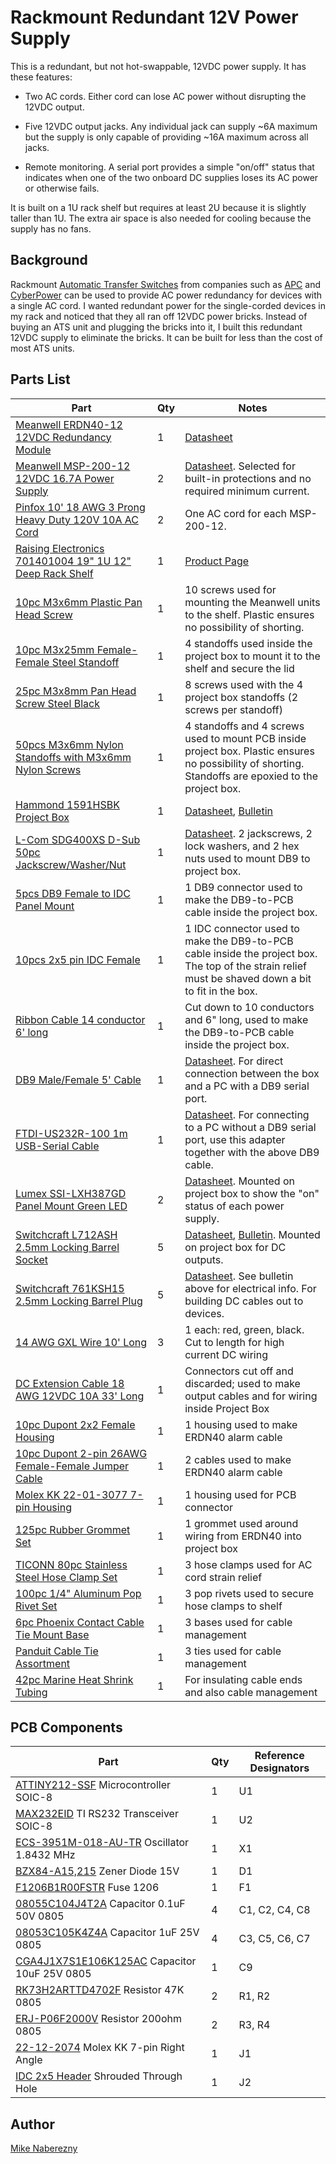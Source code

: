 # Rackmount Redundant 12V Power Supply

This is a redundant, but not hot-swappable, 12VDC power supply.  It has these features:

 - Two AC cords.  Either cord can lose AC power without disrupting the 12VDC output.

 - Five 12VDC output jacks.  Any individual jack can supply ~6A maximum but the supply is only capable of providing ~16A maximum across all jacks.

 - Remote monitoring.  A serial port provides a simple "on/off" status that indicates when one of the two onboard DC supplies loses its AC power or otherwise fails.

It is built on a 1U rack shelf but requires at least 2U because it is slightly taller than 1U.  The extra air space is also needed for cooling because the supply has no fans.

## Background

Rackmount [Automatic Transfer Switches](https://web.archive.org/web/20220408134749/https://www.youtube.com/watch?v=JSWmmY9tKrM) from companies such as [APC](https://web.archive.org/web/20220408135631if_/https://download.schneider-electric.com/files?p_File_Name=BSTY-AQNP38_R0_EN.pdf&p_Doc_Ref=SPD_BSTY-AQNP38_EN&p_enDocType=Catalog) and [CyberPower](https://web.archive.org/web/20220408140138if_/https://www.cyberpower.com/tw/en/File/GetCyberpowerFileByDocId/DS-21040002-01) can be used to provide AC power redundancy for devices with a single AC cord.  I wanted redundant power for the single-corded devices in my rack and noticed that they all ran off 12VDC power bricks.  Instead of buying an ATS unit and plugging the bricks into it, I built this redundant 12VDC supply to eliminate the bricks.  It can be built for less than the cost of most ATS units.

## Parts List

| Part | Qty | Notes |
|------|-----|-------|
|[Meanwell ERDN40-12 12VDC Redundancy Module](https://www.mouser.com/ProductDetail/709-ERDN40-12) | 1 | [Datasheet](https://web.archive.org/web/20220407021145if_/https://www.meanwell.com/upload/pdf/ERDN40/ERDN40-spec.pdf) |
|[Meanwell MSP-200-12 12VDC 16.7A Power Supply](https://www.mouser.com/ProductDetail/709-MSP200-12) | 2 | [Datasheet](https://web.archive.org/web/20220407021309if_/https://www.mouser.com/datasheet/2/260/MSP_200_SPEC-1109886.pdf).  Selected for built-in protections and no required minimum current. |
|[Pinfox 10' 18 AWG 3 Prong Heavy Duty 120V 10A AC Cord](https://www.amazon.com/gp/product/B07QYRMD6D) | 2 | One AC cord for each MSP-200-12. |
|[Raising Electronics 701401004 19" 1U 12" Deep Rack Shelf](https://www.amazon.com/gp/product/B01M8HKRA7) | 1 | [Product Page](https://web.archive.org/web/20220408132026/https://risingracks.com/cantilever-server-shelf-vented-black-shelves-rack-mount-19-1u-12-300mm-deep/) |
|[10pc M3x6mm Plastic Pan Head Screw](https://www.ebay.com/itm/254913074827) | 1 | 10 screws used for mounting the Meanwell units to the shelf.  Plastic ensures no possibility of shorting. |
|[10pc M3x25mm Female-Female Steel Standoff](https://www.ebay.com/itm/113410581076) | 1 | 4 standoffs used inside the project box to mount it to the shelf and secure the lid |
|[25pc M3x8mm Pan Head Screw Steel Black](https://www.ebay.com/itm/111839544046) | 1 | 8 screws used with the 4 project box standoffs (2 screws per standoff) |
|[50pcs M3x6mm Nylon Standoffs with M3x6mm Nylon Screws](https://www.ebay.com/itm/262850128455) | 1 | 4 standoffs and 4 screws used to mount PCB inside project box.  Plastic ensures no possibility of shorting.  Standoffs are epoxied to the project box. |
|[Hammond 1591HSBK Project Box](https://www.digikey.com/en/products/detail/hammond-manufacturing/1591HSBK/130882) | 1 | [Datasheet](https://web.archive.org/web/20210928162934if_/http://www.hammondmfg.com/pdf/1591H.pdf), [Bulletin](https://web.archive.org/web/20220407164638if_/https://www.mouser.com/datasheet/2/177/1591-1389824.pdf) |
|[L-Com SDG400XS D-Sub 50pc Jackscrew/Washer/Nut](https://www.newark.com/l-com/sdg400xs/jack-screw-4-40-10-16mm/dp/63K2685) | 1 | [Datasheet](https://web.archive.org/web/20220827230745if_/https://www.l-com.com/Images/Downloadables/2D/SDG450XS_2D.pdf).  2 jackscrews, 2 lock washers, and 2 hex nuts used to mount DB9 to project box. |
|[5pcs DB9 Female to IDC Panel Mount](https://www.ebay.com/itm/311374355272) | 1 | 1 DB9 connector used to make the DB9-to-PCB cable inside the project box. |
|[10pcs 2x5 pin IDC Female](https://www.ebay.com/itm/323745402692) | 1 | 1 IDC connector used to make the DB9-to-PCB cable inside the project box.  The top of the strain relief must be shaved down a bit to fit in the box. |
|[Ribbon Cable 14 conductor 6' long](https://www.ebay.com/itm/282211468932) | 1 | Cut down to 10 conductors and 6" long, used to make the DB9-to-PCB cable inside the project box. |
|[DB9 Male/Female 5' Cable](https://www.mouser.com/ProductDetail/523-CS-DSDMDB09MF005) | 1 | [Datasheet](https://web.archive.org/web/20220719155819if_/https://www.mouser.com/datasheet/2/18/1/CS_DSDMDB09MF-2079775.pdf).  For direct connection between the box and a PC with a DB9 serial port. |
|[FTDI-US232R-100 1m USB-Serial Cable](https://www.mouser.com/ProductDetail/895-US232R-100-BLK) | 1 | [Datasheet](https://web.archive.org/web/20220828230546if_/https://www.mouser.com/datasheet/2/163/DS_US232R-10_R-100-500-1669828.pdf).  For connecting to a PC without a DB9 serial port, use this adapter together with the above DB9 cable. |
|[Lumex SSI-LXH387GD Panel Mount Green LED](https://www.mouser.com/ProductDetail/696-SSI-LXH387GD) | 2 | [Datasheet](https://web.archive.org/web/20221002231549if_/https://www.mouser.com/datasheet/2/244/LUMX_S_A0001762456_1-2551886.pdf).  Mounted on project box to show the "on" status of each power supply.
|[Switchcraft L712ASH 2.5mm Locking Barrel Socket](https://www.mouser.com/ProductDetail/502-L712ASH) | 5 | [Datasheet](https://web.archive.org/web/20220407035419if_/https://www.mouser.com/datasheet/2/393/L712ASH-L722ASH_CD-1110860.pdf), [Bulletin](https://web.archive.org/web/20220407164041if_/https://www.switchcraft.com/Documents/switchcraft_npb_637_high_temp_jacks_plugs.pdf).  Mounted on project box for DC outputs. |
|[Switchcraft 761KSH15 2.5mm Locking Barrel Plug](https://www.mouser.com/ProductDetail/502-761KSH15) | 5 | [Datasheet](https://web.archive.org/web/20220407035117if_/https://www.mouser.com/datasheet/2/393/761KSH-S761KSH_CD-1110850.pdf). See bulletin above for electrical info.  For building DC cables out to devices. |
|[14 AWG GXL Wire 10' Long](https://www.ebay.com/itm/293094627307) | 3 | 1 each: red, green, black.  Cut to length for high current DC wiring |
|[DC Extension Cable 18 AWG 12VDC 10A 33' Long](https://www.ebay.com/itm/133233779533) | 1 | Connectors cut off and discarded; used to make output cables and for wiring inside Project Box |
|[10pc Dupont 2x2 Female Housing](https://www.ebay.com/itm/141510327734) | 1 | 1 housing used to make ERDN40 alarm cable |
|[10pc Dupont 2-pin 26AWG Female-Female Jumper Cable](https://www.ebay.com/itm/254959908608) | 1 | 2 cables used to make ERDN40 alarm cable |
|[Molex KK 22-01-3077 7-pin Housing](https://www.mouser.com/ProductDetail/538-22-01-3077)| 1 | 1 housing used for PCB connector |
|[125pc Rubber Grommet Set](https://www.ebay.com/itm/221291687081) | 1 | 1 grommet used around wiring from ERDN40 into project box |
|[TICONN 80pc Stainless Steel Hose Clamp Set](https://www.amazon.com/gp/product/B094YP2F3D) | 1 | 3 hose clamps used for AC cord strain relief |
|[100pc 1/4" Aluminum Pop Rivet Set](https://www.harborfreight.com/100-piece-1-4-quarter-inch-aluminum-blind-rivet-set-67619.html) | 1 | 3 pop rivets used to secure hose clamps to shelf |
|[6pc Phoenix Contact Cable Tie Mount Base](https://www.mouser.com/ProductDetail/651-3240709) | 1 | 3 bases used for cable management |
|[Panduit Cable Tie Assortment](https://www.mouser.com/ProductDetail/644-KB-550) | 1 | 3 ties used for cable management |
|[42pc Marine Heat Shrink Tubing](https://www.harborfreight.com/42-piece-marine-heat-shrink-tubing-67598.html) | 1 | For insulating cable ends and also cable management |

## PCB Components

| Part | Qty | Reference Designators |
|------|-----|-----------------------|
|[ATTINY212-SSF](https://www.mouser.com/ProductDetail/579-ATTINY212-SSF) Microcontroller SOIC-8 | 1 | U1 |
|[MAX232EID](https://www.mouser.com/ProductDetail/595-MAX232EID) TI RS232 Transceiver SOIC-8 | 1 | U2 |
|[ECS-3951M-018-AU-TR](https://www.mouser.com/ProductDetail/520-3951M-018-AU) Oscillator 1.8432 MHz | 1 | X1 |
|[BZX84-A15,215](https://www.mouser.com/ProductDetail/771-BZX84-A15,215) Zener Diode 15V | 1 | D1 |
|[F1206B1R00FSTR](https://www.mouser.com/ProductDetail/581-F1206B1R00FSTR) Fuse 1206 | 1 | F1 |
|[08055C104J4T2A](https://www.mouser.com/ProductDetail/581-08055C104J4T2A) Capacitor 0.1uF 50V 0805 | 4 | C1, C2, C4, C8 |
|[08053C105K4Z4A](https://www.mouser.com/ProductDetail/581-08053C105K4Z4A) Capacitor 1uF 25V 0805 | 4 | C3, C5, C6, C7 |
|[CGA4J1X7S1E106K125AC](https://www.mouser.com/ProductDetail/810-CGA4J1X7S1E106K1) Capacitor 10uF 25V 0805 | 1 | C9 |
|[RK73H2ARTTD4702F](https://www.mouser.com/ProductDetail/660-RK73H2ARTTD4702F) Resistor 47K 0805 | 2 | R1, R2 |
|[ERJ-P06F2000V](https://www.mouser.com/ProductDetail/667-ERJ-P06F2000V) Resistor 200ohm  0805 | 2 | R3, R4 |
|[22-12-2074](https://www.mouser.com/ProductDetail/538-22-12-2074) Molex KK 7-pin Right Angle | 1 | J1 |
|[IDC 2x5 Header](https://www.ebay.com/itm/254517739367) Shrouded Through Hole | 1 | J2 |

## Author

[Mike Naberezny](https://github.com/mnaberez)
